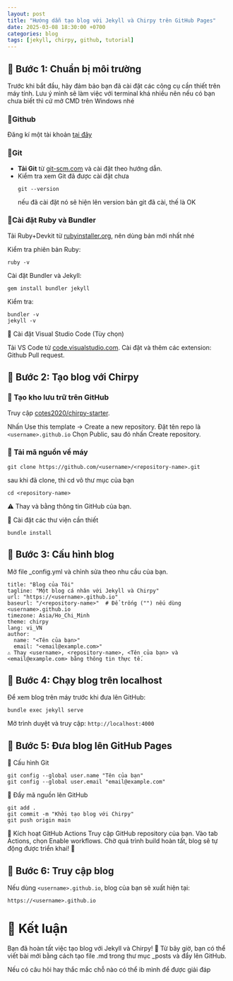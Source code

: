```yaml
---
layout: post
title: "Hướng dẫn tạo blog với Jekyll và Chirpy trên GitHub Pages"
date: 2025-03-08 18:30:00 +0700
categories: blog
tags: [jekyll, chirpy, github, tutorial]
---
```


## 📌 Bước 1: Chuẩn bị môi trường  

Trước khi bắt đầu, hãy đảm bảo bạn đã cài đặt các công cụ cần thiết trên máy tính. Lưu ý mình sẽ làm việc với terminal khá nhiều nên nếu có bạn chưa biết thì cứ mở CMD trên Windows nhé

### 🔹Github  
Đăng kí một tài khoản [tại đây](https://github.com/)
### 🔹Git  
- **Tải Git** từ [git-scm.com](https://git-scm.com/downloads) và cài đặt theo hướng dẫn.  
- Kiểm tra xem Git đã được cài đặt chưa
  ```
  git --version
  ```
  nếu đã cài đặt nó sẽ hiện lên version bản git đã cài, thế là OK

### 🔹Cài đặt Ruby và Bundler

Tải Ruby+Devkit từ [rubyinstaller.org](https://rubyinstaller.org), nên dùng bản mới nhất nhé

Kiểm tra phiên bản Ruby:
```
ruby -v
```

Cài đặt Bundler và Jekyll:

```
gem install bundler jekyll
```

Kiểm tra:
```
bundler -v
jekyll -v
```
🔹 Cài đặt Visual Studio Code (Tùy chọn)

Tải VS Code từ [code.visualstudio.com](https://code.visualstudio.com).
Cài đặt và thêm các extension: Github Pull request.

## 📌 Bước 2: Tạo blog với Chirpy
### 🔹 Tạo kho lưu trữ trên GitHub
Truy cập [cotes2020/chirpy-starter](https://github.com/cotes2020/chirpy-starter).

Nhấn Use this template → Create a new repository.
Đặt tên repo là `<username>.github.io`
Chọn Public, sau đó nhấn Create repository.
### 🔹 Tải mã nguồn về máy

``` 
git clone https://github.com/<username>/<repository-name>.git
```
sau khi đã clone, thì cd vô thư mục của bạn 
```
cd <repository-name>
```
⚠️ Thay <username> và <repository-name> bằng thông tin GitHub của bạn.

🔹 Cài đặt các thư viện cần thiết
```
bundle install
```
## 📌 Bước 3: Cấu hình blog
Mở file _config.yml và chỉnh sửa theo nhu cầu của bạn.
```
title: "Blog của Tôi"
tagline: "Một blog cá nhân với Jekyll và Chirpy"
url: "https://<username>.github.io"
baseurl: "/<repository-name>"  # Để trống ("") nếu dùng <username>.github.io
timezone: Asia/Ho_Chi_Minh
theme: chirpy
lang: vi_VN
author:
  name: "<Tên của bạn>"
  email: "<email@example.com>"
⚠️ Thay <username>, <repository-name>, <Tên của bạn> và <email@example.com> bằng thông tin thực tế.
```
## 📌 Bước 4: Chạy blog trên localhost
Để xem blog trên máy trước khi đưa lên GitHub:

```
bundle exec jekyll serve
```

Mở trình duyệt và truy cập: `http://localhost:4000`

## 📌 Bước 5: Đưa blog lên GitHub Pages
🔹 Cấu hình Git

```
git config --global user.name "Tên của bạn"
git config --global user.email "email@example.com"
```

🔹 Đẩy mã nguồn lên GitHub

```
git add .
git commit -m "Khởi tạo blog với Chirpy"
git push origin main
```
🔹 Kích hoạt GitHub Actions
Truy cập GitHub repository của bạn.
Vào tab Actions, chọn Enable workflows.
Chờ quá trình build hoàn tất, blog sẽ tự động được triển khai! 🎉
## 📌 Bước 6: Truy cập blog
Nếu dùng `<username>.github.io`, blog của bạn sẽ xuất hiện tại:

`https://<username>.github.io`
# 🎯 Kết luận
Bạn đã hoàn tất việc tạo blog với Jekyll và Chirpy! 🚀
Từ bây giờ, bạn có thể viết bài mới bằng cách tạo file .md trong thư mục _posts và đẩy lên GitHub.

Nếu có câu hỏi hay thắc mắc chỗ nào có thể ib mình để được giải đáp